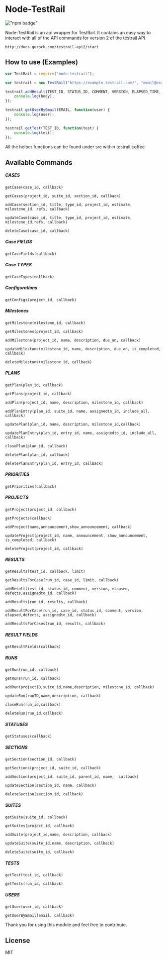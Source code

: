 Node-TestRail
=========


!["npm badge"](https://nodei.co/npm/node-testrail.png)

Node-TestRail is an api wrapper for TestRail. It contains an easy way to interact with all of the API commands for version 2 of the testrail API.

    http://docs.gurock.com/testrail-api2/start

How to use (Examples)
----
```javascript
var TestRail = require("node-testrail");

var testrail = new TestRail("https://example.testrail.com/", "email@example.com", "password");

testrail.addResult(TEST_ID, STATUS_ID, COMMENT, VERSION, ELAPSED_TIME, DEFECTS, ASSIGNEDTO_ID, function(body) {
    console.log(body);
});

testrail.getUserByEmail(EMAIL, function(user) {
    console.log(user);
});

testrail.getTest(TEST_ID, function(test) {
    console.log(test);
});
```

All the helper functions can be found under src within testrail.coffee

Available Commands
----

##### CASES


	getCase(case_id, callback)

	getCases(project_id, suite_id, section_id, callback)

	addCase(section_id, title, type_id, project_id, estimate, milestone_id, refs, callback)

	updateCase(case_id, title, type_id, project_id, estimate, milestone_id,refs, callback)

	deleteCase(case_id, callback)

##### Case FIELDS

	getCaseFields(callback)

##### Case TYPES

	getCaseTypes(callback)

##### Configurations

	getConfigs(project_id, callback)

##### Milestones

	getMilestone(milestone_id, callback)

	getMilestones(project_id, callback)

	addMilestone(project_id, name, description, due_on, callback)

	updateMilestone(milestone_id, name, description, due_on, is_completed, callback)

	deleteMilestone(milestone_id, callback)

##### PLANS

	getPlan(plan_id, callback)

	getPlans(project_id, callback)

	addPlan(project_id, name, description, milestone_id, callback)

	addPlanEntry(plan_id, suite_id, name, assignedto_id, include_all, callback)

	updatePlan(plan_id, name, description, milestone_id,callback)

	updatePlanEntry(plan_id, entry_id, name, assignedto_id, include_all, callback)

	closePlan(plan_id, callback)

	deletePlan(plan_id, callback)

	deletePlanEntry(plan_id, entry_id, callback)


##### PRIORITIES

	getPriorities(callback)

##### PROJECTS

	getProject(project_id, callback)

	getProjects(callback)

	addProject(name,announcement,show_announcement, callback)

	updateProject(project_id, name, announcement, show_announcement, is_completed, callback)

	deleteProject(project_id, callback)

##### RESULTS

	getResults(test_id, callback, limit)

	getResultsForCase(run_id, case_id, limit, callback)

	addResult(test_id, status_id, comment, version, elapsed, defects,assignedto_id, callback)

	addResults(run_id, results, callback)

	addResultForCase(run_id, case_id, status_id, comment, version, elapsed,defects, assignedto_id, callback)

	addResultsForCases(run_id, results, callback)

##### RESULT FIELDS

	getResultFields(callback)

##### RUNS

	getRun(run_id, callback)

	getRuns(run_id, callback)

	addRun(projectID,suite_id,name,description, milestone_id, callback)

	updateRun(runID,name,description, callback)

	closeRun(run_id,callback)

	deleteRun(run_id,callback)

##### STATUSES

	getStatuses(callback)

##### SECTIONS

	getSection(section_id, callback)

	getSections(project_id, suite_id, callback)

	addSection(project_id, suite_id, parent_id, name,  callback)

	updateSection(section_id, name, callback)

	deleteSection(section_id, callback)


##### SUITES

	getSuite(suite_id, callback)

	getSuites(project_id, callback)

	addSuite(project_id,name, description, callback)

	updateSuite(suite_id,name, description, callback)

	deleteSuite(suite_id, callback)

##### TESTS

	getTest(test_id, callback)

	getTests(run_id, callback)

##### USERS

	getUser(user_id, callback)

	getUserByEmail(email, callback)



Thank you for using this module and feel free to contribute.

License
----

MIT
